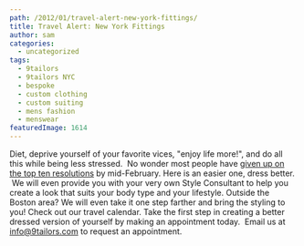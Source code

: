 ```yaml
---
path: /2012/01/travel-alert-new-york-fittings/
title: Travel Alert: New York Fittings
author: sam
categories: 
  - uncategorized
tags: 
  - 9tailors
  - 9tailors NYC
  - bespoke
  - custom clothing
  - custom suiting
  - mens fashion
  - menswear
featuredImage: 1614
---
```

Diet, deprive yourself of your favorite vices, "enjoy life more!", and do all this while being less stressed.  No wonder most people have [given up on the top ten resolutions](http://www.time.com/time/specials/packages/article/0,28804,2040218_2040220_2040221,00.html) by mid-February. Here is an easier one, dress better.  We will even provide you with your very own Style Consultant to help you create a look that suits your body type and your lifestyle. Outside the Boston area? We will even take it one step farther and bring the styling to you! Check out our travel calendar. Take the first step in creating a better dressed version of yourself by making an appointment today.  Email us at [info@9tailors.com](mailto:info@9tailors.com) to request an appointment.